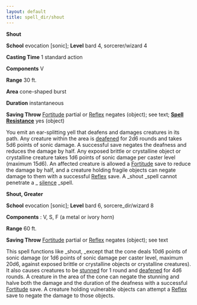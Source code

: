 ```yaml
---
layout: default
title: spell_dir/shout
---
```

 **Shout**

**School** evocation [sonic]; **Level** bard 4, sorcerer/wizard 4

**Casting Time** 1 standard action

**Components** V

**Range** 30 ft.

**Area** cone-shaped burst

**Duration** instantaneous

**Saving Throw** [Fortitude](../combat#_fortitude) partial or [Reflex](../combat#_reflex) negates (object); see text; **[Spell Resistance](../glossary#_spell-resistance)** yes (object)

You emit an ear-splitting yell that deafens and damages creatures in its path. Any creature within the area is [deafened](../glossary#_deafened) for 2d6 rounds and takes 5d6 points of sonic damage. A successful save negates the deafness and reduces the damage by half. Any exposed brittle or crystalline object or crystalline creature takes 1d6 points of sonic damage per caster level (maximum 15d6). An affected creature is allowed a [Fortitude](../combat#_fortitude) save to reduce the damage by half, and a creature holding fragile objects can negate damage to them with a successful [Reflex](../combat#_reflex) save. A _shout _spell cannot penetrate a _ [silence](silence#_silence) _spell.

**Shout, Greater**

**School** evocation [sonic]; **Level** bard 6, sorcere_dir/wizard 8

**Components** : V, S, F (a metal or ivory horn)

**Range** 60 ft.

**Saving Throw** [Fortitude](../combat#_fortitude) partial or [Reflex](../combat#_reflex) negates (object); see text

This spell functions like _shout, _except that the cone deals 10d6 points of sonic damage (or 1d6 points of sonic damage per caster level, maximum 20d6, against exposed brittle or crystalline objects or crystalline creatures). It also causes creatures to be [stunned](../glossary#_stunned) for 1 round and [deafened](../glossary#_deafened) for 4d6 rounds. A creature in the area of the cone can negate the stunning and halve both the damage and the duration of the deafness with a successful [Fortitude](../combat#_fortitude) save. A creature holding vulnerable objects can attempt a [Reflex](../combat#_reflex) save to negate the damage to those objects.

